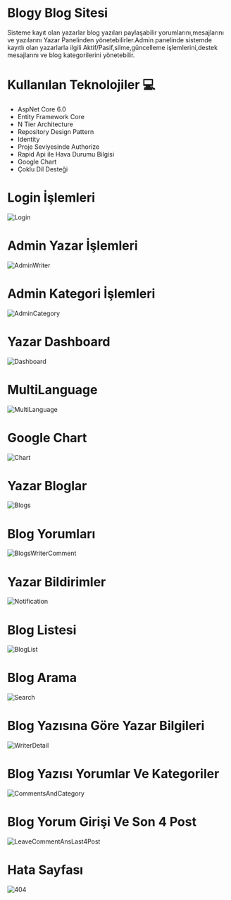 # Blogy Blog Sitesi 
Sisteme kayıt olan yazarlar blog yazıları paylaşabilir yorumlarını,mesajlarını ve yazılarını Yazar Panelinden yönetebilirler.Admin panelinde sistemde kayıtlı olan yazarlarla ilgili Aktif/Pasif,silme,güncelleme
işlemlerini,destek mesajlarını ve blog kategorilerini yönetebilir.
# Kullanılan Teknolojiler 💻
<ul>
  <li>AspNet Core 6.0</li>
  <li>Entity Framework Core</li>
  <li>N Tier Architecture</li>
  <li>Repository Design Pattern</li>
  <li>Identity</li>
  <li>Proje Seviyesinde Authorize</li> 
  <li>Rapid Api ile Hava Durumu Bilgisi</li>
  <li>Google Chart</li>
  <li>Çoklu Dil Desteği</li>
</ul>

# Login İşlemleri
![Login](https://github.com/elfrkn/Blogy/assets/101409313/6d315ebc-e052-4482-bf2e-29f8214a0dcb)
# Admin Yazar İşlemleri
![AdminWriter](https://github.com/elfrkn/Blogy/assets/101409313/d1142e3c-7bd4-4100-b60f-c4c13b83c270)
# Admin Kategori İşlemleri
![AdminCategory](https://github.com/elfrkn/Blogy/assets/101409313/1012c737-5b53-46b3-85d5-6028d43d85a5)
# Yazar Dashboard
![Dashboard](https://github.com/elfrkn/Blogy/assets/101409313/c72b146e-9890-4829-9b44-10a2b9994e45)
# MultiLanguage
![MultiLanguage](https://github.com/elfrkn/Blogy/assets/101409313/46c32739-eea5-48b4-992d-95a934c42748)
# Google Chart
![Chart](https://github.com/elfrkn/Blogy/assets/101409313/b01d6978-b6ca-4e7f-a846-d2fa8d0851e4)
# Yazar Bloglar
![Blogs](https://github.com/elfrkn/Blogy/assets/101409313/5946304e-3436-46be-8084-8778352bb4d6)
# Blog Yorumları
![BlogsWriterComment](https://github.com/elfrkn/Blogy/assets/101409313/7e0a250d-acc8-4031-bd3a-4e0f8862e999)
# Yazar Bildirimler
![Notification](https://github.com/elfrkn/Blogy/assets/101409313/512b61fe-3f9d-409f-9759-65759e7f0619)
# Blog Listesi
![BlogList](https://github.com/elfrkn/Blogy/assets/101409313/ac64808d-c59d-41ee-8657-9fba41fab3a4)
# Blog Arama
![Search](https://github.com/elfrkn/Blogy/assets/101409313/19b941b0-7aa1-4086-a5f6-d6c1f4aa7e18)
# Blog Yazısına Göre Yazar Bilgileri
![WriterDetail](https://github.com/elfrkn/Blogy/assets/101409313/8d7c3f23-6999-45c2-a23f-db9c5225a928)
# Blog Yazısı Yorumlar Ve Kategoriler
![CommentsAndCategory](https://github.com/elfrkn/Blogy/assets/101409313/952b27ca-b1cc-4c99-ae22-07b601d3628a)
# Blog Yorum Girişi Ve Son 4 Post
![LeaveCommentAnsLast4Post](https://github.com/elfrkn/Blogy/assets/101409313/53303d45-2876-41d9-a1e7-79b291db548b)
# Hata Sayfası
![404](https://github.com/elfrkn/Blogy/assets/101409313/fa288f81-e0cc-417f-b227-b6d6369bbffc)




